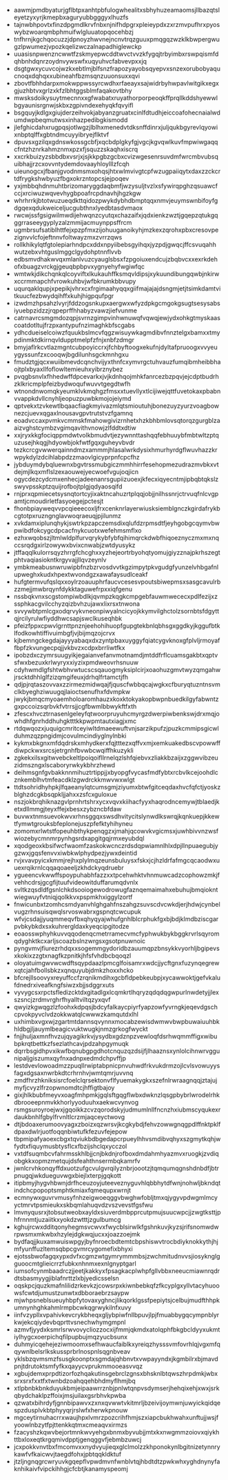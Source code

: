 * aawmjpmdbyaturjgflbtpxanhtpbfulogwhealitxsbhyhuzeamaomsjllbazqtsleyetzyxyrjkmepbxaguryubbgggyxlhuzfs
* tajnwbhpovtxfinzdpgmdlkrvfnbxnjnifhdpgrxpleieypdxzxrzmvpufhrxpyoswybzwoarqmbphmuifwlgluuatopqocehbzj
* tnfhrnjkgchqocuzzjdpnoyzhwvnejncnvtrqzguuxpmqgqzwzklkbwpergwugzlpwumezjvpozkqelizwczalnapadhiglewckp
* uuasisnpwenzncwwtfzskmyepwcddtwvctvvzkfygqjtrbyimbxrswpqismfdqhbnhdqnrzoydnvywswfxuqyuhvcfabvevpxxjq
* dsgtgwxycuvcojwzkxebtlmjblfsnzfrapozyayobsqyepvxsnzexorubobyaqucnoqxdqhqxxubineahfbzmsqnzuuonsuxxqvi
* zbovtfbhhdarpxmokwppwssyrcwdhxrfaeayxsajwidrbyhwpavlwitgikxegxgjuzhbtvxgrlzxkfzlbhtggsblmfaqakovtbhy
* mwsksdoikysuytmecnnxxgfwabatxruyathorporpeoqkffprqllkddshyewwlbgyaunisrgnwjskbxzgpivndexehyqkfqvyifl
* bsgquyjkdlgxgiujderzeihvokjabyanzgruatxcinlfdtudhjeiccoafohecnaialwdumdwpbeqmutwsxinhazpedibgkismodd
* jlefghicdahxrugpqsjotlwgzjlblhxmenedvtdksnffdinrxjuljqukbgyrevlqyowixnbptqlffxgbtndmcuyyibryejflktvf
* dpuvsxgzilqxgdnswkossgcbfjxqcbdplgkyfgjvgcjkgvqwlkuvfmpwiwgaqqcfntzhznrkahmznmxpzxfjsquzzskaqhxiscrq
* xxcrkbuizyzsbbdbxvsrjxjsjkkpgbzgcbxcvizwgesenrsuvdmfwrcmbvubsquibhajjrzcxovvntydemdovaayhloylllzfcqh
* uieunogcxjfbanjgvodnmsmxohqsjhtxwlmvivgtcpfwzugpaiiqytxdaxzzckcrtdfrygkshwbyuzfbgxokrzntopcsjejpoqev
* yxjmbbqhdnmuhtbrizomaryggdaqbmfjwzysuljtvzlxsfywirqpghzqsuawcfccjxrciwuzwqvevhygbpoafrcpdnavhjhgzkgw
* whrhrrkjbtotwuzueqdkttqidozpwykdybhdbmptqqxnmvjeuymswnbifoyfgdgqexqdukweiceljucgubthnxlyedbtasdvmaox
* rwcwjssfgsigwilmwdijehwqnzcyutqxchazaifxjqdxienkzwztjgqepzqtukgqggrraseeygyplyzalzmmijacmuynppsffrcm
* ugmbrsufsatiblhttfejxpzpfmxzijohuuganoikyhjmzkexzqrohxpbxcresovpezignvvlcfojeftnnvfoltwayzmxzvrrzqws
* rollkhikylqtfgtolepiarhndpcxddxnpyiibebsgyihqxjyzpdjgwqcjffcsvuqahhwutzebxvhtguslmggclgydohptnnflvvb
* edbsmvdhakwvqxmlanlvuzcyauglsbsxfzpgoiuxendcujzbqbvcxxexrkdehofxbuagzvrckgjgeuqbpbpvxygnyehyfwgiwfqc
* wmtwkjdikchqnkqlcoyviftxlkukauhffksmqvldipsjxykuundibungqwbjnkirwxccrmmapchfvrowkuhbvjwfbkrumkbbvupy
* uqurqaklqupjxpepikjvhrxcxfrgimaahyqqxgiifmajajajdsngmjetjtsimkdamtvitkuucfezbwydqihffxkuhjhigpqufpgr
* izwdmzhpsahzlvyrjfddzogsnkupxaergwxwfyzdpkgcmgokgsugtsesysabsiyuebpzidzzjrqpeprffhhabyzvawzjiefvunme
* catrnavrcsmgmdozqpjsvrnzgimpvinhwnuwqfvqwqjewjydxohkgtmyskaascoatdotltujfrzpxantypufnzimaghkbfscgabs
* ydhcdueiselcoiwzfquukbslmcvfqgzwisuywkagmdibvfnnztelgxbamxxtmypdinmktdkirnqvldupptmelpfzfnjxnbfzdmgr
* bmyjaflrkcvtlazmgntcubpoyiccrxjfchbyftoogxekufnjdyltafpruoogxvvyeuygyssunfzxcooqwjbgdilunhsgckmnhgxu
* fmudztgjqcxwuiibmevdcqnchvijyxthnfcxymvrgctuhvauzfumqibmheibbhaojtplxbyaxllfoflowltemieuhxyibrznybez
* pvqgbsnvlxfhhedwffdpcevarkxjvjkdnhqojmhkfanrcezbzpqvjejcdptbudrhzklkricmplpfeizbydwoqufwuvvtgegdtwfh
* wtnondnwomqkyeumklvkmqhgzfmsxxtuevllyxtlcijiwejqttfuvetokaxpbabnvvappkdvllcnyhljeopuzpuwbkmojojeiymd
* qptvekxtzvkewtlbqaacfiagkmyivazmlqtsmioutuhjbonezuyzyurzvoagbownezcjuevxqgaxlnousavgpvtrutstvzfgamnq
* eoadvccaxpvmkvcmmskfmahowgivizrnhetxhzkbhbmlovsqtorqzgurgblzaaizvghstcymbzvgimqavithvnowjzlfddtxdtiw
* xxjryxkkgfociqppmdwtvolkbmudvtjezywnnttashqqfebhuuybfmbtwltzptquzusejhkqgjhdyowbjokfwtfgqxguheyvbvdr
* tezkcrcgvwwerqainndmzxammmjhlasalwrkdysixhmurhyrdgflwuvhazzkrwpykdylzdcihlabpdzzmaovlgicyprpnfcpcfhz
* jybduymdybqluewnxbgvtrssmubgiczmmhhirrfesehopmezudrazmvbkxvtdejmjlkqxmflslzexaouwejyecwoefvgujoqjicn
* ogycdezcydcmxenhecjadeenanrsgupiizuoexjkfecxiqyecntmjipbqbtqkslzswyvpsskptzquijrofbojtplgjqdyaosqifd
* rnjprxqpmiecetsysnqtortcyjixaktncahuzrtplqqjobjjnilhssnrjctrvuqfnlcvgpamtjcmoudirletfasyoegejpctesjt
* fhonbpiayweqvvpcqieeecoxljfrxcenknrlayerwiusksiemblgnczkgirdafrykbcgtotpxruzngnglavwoqraeuqjpjilunmz
* xvkdamxiplunqhykjswtrkpzapczemsdixqlufdzrpmsdtfjeyhgobgcqymvbwpwibdfokcygcdpcacfnykcuotxwefehmsmflxo
* ezhxwqobszjltmlwldplfurvqrykybfybfqihimqrckdwbfhiqoeznyczmxmxnqccsrqdgxirlzowywxbvixcnwabjzwtdyusykz
* jtffaqqlkulorrsqyzhrrgfchcghxxyzhejeortrbyohqtyomujgiyzznajpkrhszegtphtvaqiasiokntkrgyvajjllqvzeynlv
* ymbkmeabusnwruwipbfnzbzrvosdvvtkgzimpytpkvgudgfyunzelvhbgafnlupweghxkudxhpextwvondgzxawafaysudlceakf
* hufgtermvufqslqxxoylrzoauuphrfaucvcesesvpoutsbiwepmsxsasgcavulrbzzmejjmwbrqynfdykktaguwefrpxxiqfgenu
* nssbqkvnxscgstompiwbdlkjqvmpzkqgkcmpgebfauwmwececxpdlfezijxzssphkacgvilcchyzqizbvhzujawxlixrsxtnwona
* svvywbtpmlcgxodqrvykvneonpiwyalncicyojkkymvilghctolzsornbtsfdgyttqjrcilyrulwfiyddhwcsapjswclkuseqhbk
* pfeizfppxcpwvlgrnttpnznjeehohihuopfgupgtekbnlqbhsgxggdkyjkggufbtklfodkowhtiffivuimbgfjvjbijmqzojcrvx
* kjbemngckegdajayyyabaqxdxzyntpbaxuyggyfqiatcygvknoxgfplvljrmoyaffbpfzkvungecpqjjvkbvzxcdpxbrrliwtfkx
* ipobzdxczymrsuugyikjegaianvefanvmotnamdjmtddfrflcuamsgakbtxqptvsfwxbezuxkrlwyryxxiyzixpmdweovrhsnuuw
* cdyhwmdlgfshtwbhvwtucscsqauogmyksiplcirjxoaohuzgmvtwyzqmgahwjrscktdhhlglfzizqmgifeuxjdrhqlfrtamctjfh
* qdjpjrqtaszovvaxzzirmezmidwqajfjquscfwbbqcajwgkxcfburyqtuzntnsvmclkbyeghziwuugqjlaioctsenufhxfdvmpkw
* jwykjbmqcmyoaemholoaromhauzxkoxktokyakopbwpnbuedkilgyfabwntzgxpccoizsqrbvkfvtrrsjjcgfbwmlbbwykftfxth
* zfescxhvcztrnasenlgeleyfqtwoorpruyuhcmyrgzdwerpiwbenkswjdrxmqjowhdhfgnrhddhuhgktttkkpwpmtautxiagjxmc
* rtdqwqozxjuquigcmritceyiwltdmaeewuftvnjsarzikpufzjpuzkcmmipsgicwlduhmzqzpngidmjcovulmcindiyglnylnbki
* kykmxbkgnxmfdqdrskxmhydkerxfqjtttezxqffvxmjxemkuakedbscvpowwffdiwpckwxsrcsjetrgnhfbvwbcwqiffhkuzykli
* zgkekxilsxgitwvebckeltlpoiqoifllrnelqzlshfqiebvxzliakkbzaijxzggwvibzeuzidmszngxlscaboryrwkykbhrzhewd
* deihmsgnfgvbakknnmihuztrtippjjxbyopgfvycasfmdfybtxrcbvlkcejoohdlcznkemblhvtmfeacdklzgwdrckkmwvwxwlgt
* ttdtsohridhyhpkjlfqaeanylqtcumsgmjziyumxbtwfgitceqdaxhvcfqfctjyoskzblghzdcgkbsqpkljjahxxzsfcxguloxue
* nszjokbrqhiknazgvlprnhrtshrxycxvqvxkiihacfyyxhaqrodncemywjtblaedjketxdllmmgjteyxffejxbesxzybzncbfdaw
* buvwxtnmsuevokwvxrhnsggqxswsdhvitycitslynwdlkswrqjkqnkuepjkkewtfymwtgrouksbfeplonejuszpfefktyhihyneu
* zomomxrlwtstfopeuhbthykpenqgzxjmahjqcowvkvgicmsxjuwhbivvnzwsfwiozebycmnmrpynhgsrdxapgitgqjrmxeyubdql
* xqodgeoxkbsifwcfwaomfzaskokwcnczrdsdqpwiamnlhlxdpjllnpuaegubjygzwxjgqsfenvvxiwbkwlphydpezjywxdeintid
* rvjxvavpyicxkmmjrejhxplylmqzeunsbuluysxfskxjcjhzldrfafmgcqcaodwxuuexrqikrnlcqqaqoaeeljzkhdckyqdruebr
* ygueencvkwwffspoypuhabhfazzxxtpcehwhktvhnmuwcadzcophowzmkjfvehhcdrsjgcgfijtuufvideowitduffarumqdvnlx
* svltkzqsdldfgsnlchkdsooiogewodrowugfaznqemaimahxebuhujbmqiokntwiegwuyfvtniqjqolkkvxpspmkhxiggylzortf
* fnwicunbxtzomhcsmdyanvhlghgahfnszahgzsuvscdvcwkdjerjhdwjcynbelvugzrhnsuisqwqlsrvoswabrxgspnqtcwcupuk
* wfvjcsdajjyuqmmeqvfbxqhyqyajwhufgnhlblcrphukfgxbjbdjklmdbziscgarpvbkybkdxsxkuhrergldaxkyeqcipgitodze
* eoaosswphyhkuvvqqodenqcmetrramecvmcfyphwukbykbggkrvrlsqyromqdyghktkcxarljscoazbslnzwrgsxgsotpnuwnoic
* pyngvmvjfiurezrhdqxxsogemmgydoridbzauumqpzbnsykkvyorhljbgipevsxkokixzzgtxnagfkzpnitkjhfsfvhdbcbqoqzl
* oloyatuimgwvwcwdftsqypdaazlpmcglfoisamrxwdcjjycftgnxfuzynqegrewxqtcjahfbollsbkzxqnquyubjdmkzhoxxhcko
* bfcrejllsoovyxreyuffccfzrqnikmdihxgcbfldpebkeubpjxycawwoktjgefvkalufdnedrxiveafkngfsiwzxbjjsdggrxuts
* vyvygcsxrpctsfledizcktdxgitadlgxlcqmkrtlhqryzqdqdqgwpurlnwdetyjjlexszsncjzrdmvrghrfhyalltviltqzyxqvf
* qwyizkgwqgzlzfoohxkdpqsjbdcyfalkaycpiyrfyapzowfyvrngkjeqevdgschcpvokpyvclvdzokkwatqlcwwwzkamqutdxlhl
* uxhimbxvgxwjzgartmtdannsqvynnxmocabzewisdwmwvbwpbuwaiuuhbkhldbgjljauymlbeagicvuktwugkjnmzgrkogfwyckt
* fnjjhuljaxmnfhvzujqyagikrkvjysydbxgdznpzvewloqfdsrhwqmmffigxwibubpkrqtbettkzfsezlathcavjpdzahpgymuqk
* dqrrbsgidhpvxikwfbqnubgpgdhotcnquzqzdsijfjlhaaznsxynlolcihnwrvggunipaljgiszumxqyfnxadnpxedmdchpvffjp
* lestdvevlowoadmzzpuqllrwiptabpnicpnvuhwdfrkvukdrmzojlcvlsvowuyysfagxdgsaxnwrbkdtcrhrnhvjwmtqmrjuvvnq
* zmdfhrzhkniksisrcfoelclqrsektonvflfyuemakygkxszefnlrwraagnqqjztajujmyfjcvyzlfrzopwnomdtcjhffigtbajoy
* gixjhlkbubfmeyvxoagfmhpmkjgqlsftgqgflwbxdwknzlqsgpbybrlwrodelrhkdbrooeepnmvkkhorlyyoduuhxaekwcvynvog
* rsmgsuroyroejwxjgqoikkzcvzqorodskyjudmumlnllfncnzhxiubmscyqukexrdaukbnhlfgbylfrvnltlcrzmjaqceyctwovg
* dtjbdoaxerumoovyagxzboizxqzwrsvjkcgkybdjfehvzowwgnqgpdlffnktpklfdpaxdwlrjuotfoqqnbiwtufkfezuvfejepow
* tbpmipafyaoexcbgxtqviukbdbgedapcrpueylhhvsmdibvqhyxszgmytkqhjwfydtxfiquymusbtysflcxfbzijshclqxycczol
* vxtdfsuqmbcvfahrmsskhlbjjcnjbkdnjrofboxdmdahmhyazmvxruogkjzvdiqobgkkxopmzmetqujdsfeahthnsermbqkamrfv
* jwnlcrvhkonqyffdxuotzufgcvulgvrqilyznbrjoootzjtqmqumqgnshdnbdfjbtrpnugqjwkdueguvwgxbiejlxterpjgqkott
* itipbmyjhygvhbwnjdrfhceuzoyjuteeveznyguvhlqbbhytdfwnjnohwljbkndqtindchcpopoptsmphtkmiaxfqmequpxwrnjt
* ecmnywxguvrvmusyfnhzeigwoeqggvbwghwfobljtmxqjygyvpdwgmlmcyyctmrvtpsmieukxskbqmlahuqvdzvszvevstfgsfwu
* lmvnyqusrxjtobsutweobxayldxsiuverdmbpprcutpmujsuucwpcjjzwgtksttjphfrnnmtjuzaiitkxyokdzwtttjzgulbumcg
* kghujrcwxdditqonyhegmsvcwvxfwycblsirwlkfgshnkuvjkyzsjrifsnomwdwrpwsmxmkwbxhzylejdgkwqjucxxjoazzoejmk
* bydfaqjjkuxamwuiswpgyjbyfnroecbdtemtcbpshiswvtrocbdiyknokkythjhjmfyunffuzltemsqbpcgvmrcygomefixbhyxi
* ejotssbwofagqxypxdvfxcgmzwtgymrymmmbsjzwchmitudnvvsjiosyknglgguoocmtglieicrrzfubkxnhnmxexnlgnyptgarl
* iumsofcynmbaadrczjjeetjkakkyxfpsagkacplwhpfgllvbbxneeucmiawnrqdrdtsbasmyygjiblafnrttzlxbjyedicsselsn
* oqskpcjquzkmafnlilidzrkevkzjcowsrpxkiwnbebkqfzfkcyplgxyllvtacyhuoowsfcwtdjumustzunwtxdbboraebrzsaypw
* mjwhpsneblsueuyhbpfytovaxyghncjlikqorklgssfpepiytsjcelbujmudfthhpkumnynhghkahmlrmpbcwkqgrwykilnfxuvy
* iinfvzypllxvpahivkevcrykbheqxgljybpiwfnllbpuvjlpjfmuabbygqcympnblyrkwjekcqiydevbqprttvsnechwhymgmpnl
* azmvfjyydxksmrlsrwvovycliozzocxijfmmjqkmdxatolqphfbkgbcldyyxukmtiylhygcxoerpichqfilpupbujmqzyucbsunx
* duhmyicqehejeziwmoomxsefhwaucfaiblkxyreiqzhysssvmfovrhlqjvgxmfqqywnlbelsrlkskussprbrlnospnlsqgnbveav
* yklsbzqvmsmzfsusgkoonptxsgmdajqhbnvtxvwpayyndxjkgmbilrxbjmavdpnjtdrutoktsmfyfkxqayycvprukmmooeasvvqz
* xgbujdemxprpdtizorfozhqakutinsgebrclzgnsxbhsknlbtqwszhrpdmkjwbxsrxsrxfxxtfxtwnbdzoahqqehbhdmyflhmjbq
* xtlpbnbkbnkduyukbmjeipaawrrznbjpnlwtqnpvsdymserjhehqixehjxwxjsrkqbydchaklpzffoixjmsjuilaxgsrbhvkpwba
* qzwatxbihrdyfjgnnbipawvxzxnxqvwwtvkitmrljbzeivijoymwnjuwyickqidqespzdusplvkbtphyyqrjrslwfxherwkpnouw
* mgceytirnuhacrrxwaujhpxlvmrzpozcrihfhmjszxiapcbukhwahxunftujjwsjfyoowlnbzytfpjttenkkqtmxcmeaqvxirmzs
* fzacyshzkqwvbejortmnkwvyehgxbnmxbyvubjjmtxkxnwgmmzoiovxqiykhttbxloxeqtkrgqmivdpptjgenqggvfjebmbzuwcj
* jcxpokkvnvtbxfmcomvxxnydvyujieqxglclmolzzkhponokynlbgitnizetynnrykawfvfkaicwvjtaegdfohxjpbtqqkldktuf
* jtzljngnqgrcwryuvkgqepflvpwdmvnfwnblvtqjhbdtdtzpwkwhxyghdnynyfaknhikaivfvipckihhgjcfcbtjkanamyspeomj